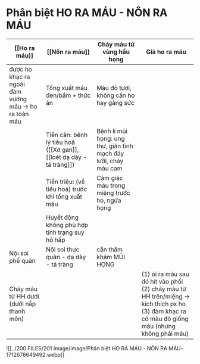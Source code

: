 # Phân biệt HO RA MÁU - NÔN RA MÁU

| [[Ho ra máu]]                                            | [[Nôn ra máu]]                                                      | Chảy máu từ vùng hầu họng                                        | Giả ho ra máu                                                                                                                                        |
| -------------------------------------------------------- | ------------------------------------------------------------------- | ---------------------------------------------------------------- | ---------------------------------------------------------------------------------------------------------------------------------------------------- |
| được ho khạc ra ngoài<br>đàm vướng máu -> ho ra toàn máu | Tống xuất máu đen/bầm + thức ăn                                     | Máu đỏ tươi, không cần ho hay gắng sức                           |                                                                                                                                                      |
|                                                          | Tiền căn: bệnh lý tiêu hoá ([[Xơ gan]], [[loét dạ dày - tá tràng]]) | Bệnh lí mũi họng: ung thư, giãn tĩnh mạch đáy lưỡi, chảy máu cam |                                                                                                                                                      |
|                                                          | Tiền triệu: (về tiêu hoá) trước khi tống xuất máu                   | Cảm giác máu trong miệng trước ho, ngứa họng                     |                                                                                                                                                      |
|                                                          | Huyết động không phù hợp tình trạng suy hô hấp                      |                                                                  |                                                                                                                                                      |
| Nội soi phế quản                                         | Nội soi thực quản - dạ dày - tá tràng                               | cần thăm khám MŨI HỌNG                                           |                                                                                                                                                      |
| Chảy máu từ HH dưới (dưới nắp thanh môn)                 |                                                                     |                                                                  | (1) ói ra máu sau đó hít vào phổi<br>(2) chảy máu từ HH trên/miệng -> kích thích px ho<br>(3) đàm khạc ra có màu đỏ giống máu (nhưng không phải máu) |

![[../200 FILES/201 Image/image/Phân biệt HO RA MÁU - NÔN RA MÁU-1712678649492.webp]]

